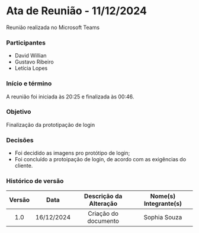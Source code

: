 # Ata de Reunião - 11/12/2024

Reunião realizada no Microsoft Teams

### Participantes
- David Willian
- Gustavo Ribeiro
- Letícia Lopes

### Início e término
A reunião foi iniciada às 20:25 e finalizada às 00:46.

### Objetivo
Finalização da prototipação de login

### Decisões
- Foi decidido as imagens pro protótipo de login;
- Foi concluído a protoipação de login, de acordo com as exigências do cliente.

### Histórico de versão

| Versão |    Data    | Descrição da Alteração | Nome(s) Integrante(s) |
| :----: | :--------: | :--------------------: | :-------------------: |
|  1.0   | 16/12/2024 |  Criação do documento  |      Sophia Souza     |